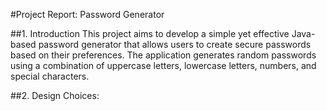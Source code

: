 #Project Report: Password Generator

##1. Introduction This project aims to develop a simple yet effective Java-based password generator that allows users to create secure passwords based on their preferences. The application generates random passwords using a combination of uppercase letters, lowercase letters, numbers, and special characters.

##2. Design Choices:
